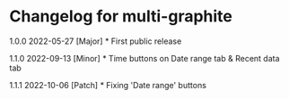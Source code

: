 # Changelog for multi-graphite

1.0.0   2022-05-27
        [Major]
        * First public release

1.1.0   2022-09-13
        [Minor]
        * Time buttons on Date range tab & Recent data tab

1.1.1   2022-10-06
        [Patch]
        * Fixing 'Date range' buttons
